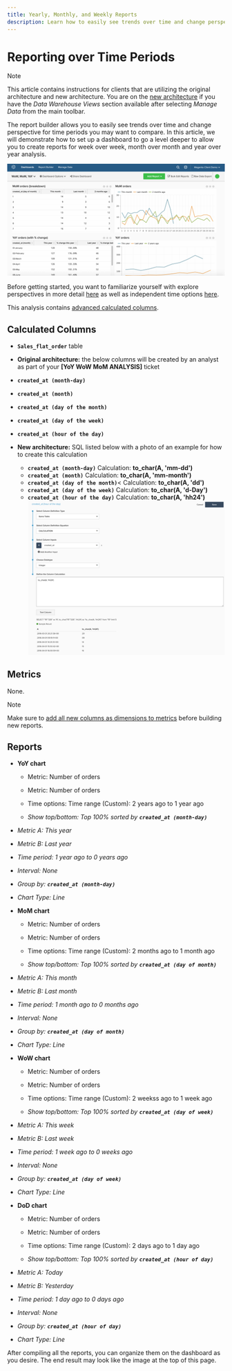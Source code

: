 ```yaml
---
title: Yearly, Monthly, and Weekly Reports
description: Learn how to easily see trends over time and change perspective for time periods you may want to compare. 
---
```

# Reporting over Time Periods

>[!NOTE]
>
>This article contains instructions for clients that are utilizing the original architecture and new architecture. You are on the [new architecture](../../administrator/account-management/new-architecture.md) if you have the _Data Warehouse Views_ section available after selecting _Manage Data_ from the main toolbar.

The report builder allows you to easily see trends over time and change perspective for time periods you may want to compare. In this article, we will demonstrate how to set up a dashboard to go a level deeper to allow you to create reports for week over week, month over month and year over year analysis.

![](../../assets/Wow__mom__yoy.png)

Before getting started, you want to familiarize yourself with explore perspectives in more detail [here](../../tutorials/using-visual-report-builder.md) as well as independent time options [here](../../tutorials/time-options-visual-rpt-bldr.md).

This analysis contains [advanced calculated columns](../data-warehouse-mgr/adv-calc-columns.md).

## Calculated Columns

* **`Sales_flat_order`** table
* **Original architecture:** the below columns will be created by an analyst as part of your **[YoY WoW MoM ANALYSIS]** ticket
* **`created_at (month-day)`**
* **`created_at (month)`**
* **`created_at (day of the month)`**
* **`created_at (day of the week)`**
* **`created_at (hour of the day)`**

* **New architecture:** SQL listed below with a photo of an example for how to create this calculation
  * **`created_at (month-day)`** Calculation: **to_char(A, 'mm-dd')**
  * **`created_at (month)`** Calculation: **to_char(A, 'mm-month')**
  * **`created_at (day of the month)`**< Calculation: **to_char(A, 'dd')**
  * **`created_at (day of the week)`** Calculation: **to_char(A, 'd-Day')**
  * **`created_at (hour of the day)`** Calculation: **to_char(A, 'hh24')**
    ![](../../assets/new-arch-create-calc.png)

## Metrics

None.

>[!NOTE]
>
>Make sure to [add all new columns as dimensions to metrics](../data-warehouse-mgr/manage-data-dimensions-metrics.md) before building new reports.

## Reports

* **YoY chart**
  * Metric: Number of orders

  * Metric: Number of orders
  * Time options: Time range (Custom): 2 years ago to 1 year ago

  * *Show top/bottom: Top 100% sorted by **`created_at (month-day)`***

* *Metric A: This year*
* *Metric B: Last year*
* *Time period: 1 year ago to 0 years ago*
* *Interval: None*
* *Group by: **`created_at (month-day)`***
* *Chart Type: Line*

* **MoM chart**
  * Metric: Number of orders

  * Metric: Number of orders
  * Time options: Time range (Custom): 2 months ago to 1 month ago

  * *Show top/bottom: Top 100% sorted by **`created_at (day of month)`***

* *Metric A: This month*
* *Metric B: Last month*
* *Time period: 1 month ago to 0 months ago*
* *Interval: None*
* *Group by: **`created_at (day of month)`***
* *Chart Type: Line*

* **WoW chart**
  * Metric: Number of orders

  * Metric: Number of orders
  * Time options: Time range (Custom): 2 weekss ago to 1 week ago

  * *Show top/bottom: Top 100% sorted by **`created_at (day of week)`***

* *Metric A: This week*
* *Metric B: Last week*
* *Time period: 1 week ago to 0 weeks ago*
* *Interval: None*
* *Group by: **`created_at (day of week)`***
* *Chart Type: Line*

* **DoD chart**
  * Metric: Number of orders

  * Metric: Number of orders
  * Time options: Time range (Custom): 2 days ago to 1 day ago

  * *Show top/bottom: Top 100% sorted by **`created_at (hour of day)`***

* *Metric A: Today*
* *Metric B: Yesterday*
* *Time period: 1 day ago to 0 days ago*
* *Interval: None*
* *Group by: **`created_at (hour of day)`***
* *Chart Type: Line*

After compiling all the reports, you can organize them on the dashboard as you desire. The end result may look like the image at the top of this page.

